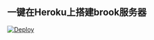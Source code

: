 ## 一键在Heroku上搭建brook服务器
[![Deploy](https://www.herokucdn.com/deploy/button.png)](https://heroku.com/deploy)
